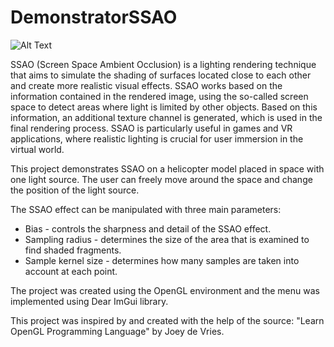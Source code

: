 # DemonstratorSSAO

![Alt Text](https://github.com/mariusz0674/DemonstratorSSAO/blob/master/SSAO.gif)

SSAO (Screen Space Ambient Occlusion) is a lighting rendering technique that aims to simulate the shading of surfaces located close to each other and create more realistic visual effects. SSAO works based on the information contained in the rendered image, using the so-called screen space to detect areas where light is limited by other objects. Based on this information, an additional texture channel is generated, which is used in the final rendering process. SSAO is particularly useful in games and VR applications, where realistic lighting is crucial for user immersion in the virtual world.

This project demonstrates SSAO on a helicopter model placed in space with one light source. The user can freely move around the space and change the position of the light source. 

The SSAO effect can be manipulated with three main parameters:
- Bias - controls the sharpness and detail of the SSAO effect.
- Sampling radius - determines the size of the area that is examined to find shaded fragments.
- Sample kernel size - determines how many samples are taken into account at each point.

The project was created using the OpenGL environment and the menu was implemented using Dear ImGui library. 

This project was inspired by and created with the help of the source: "Learn OpenGL Programming Language" by Joey de Vries.
